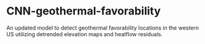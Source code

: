 # CNN-geothermal-favorability
An updated model to detect geothermal favorability locations in the western US utilizing detrended elevation maps and heatflow residuals. 
